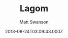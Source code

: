 ---
title: Lagom
github: https://github.com/swanson/lagom
demo: https://lagom.mdswanson.com/
author: Matt Swanson
ssg:
  - Jekyll
cms:
  - No Cms
date: 2013-08-24T03:09:43.000Z
description: A Jekyll blog theme with just the right amount of style
stale: true
draft: true
---